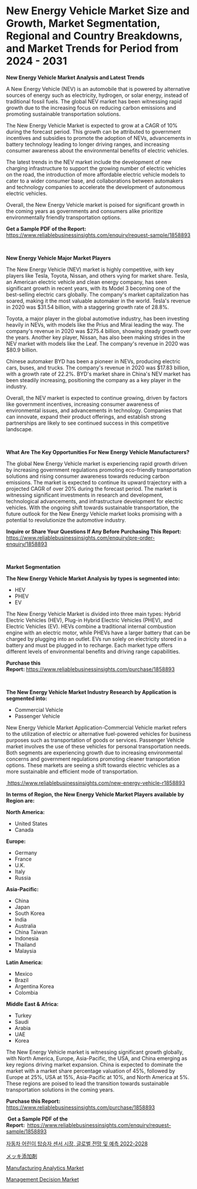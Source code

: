 <p><h1>New Energy Vehicle Market Size and Growth, Market Segmentation, Regional and Country Breakdowns, and Market Trends for Period from 2024 -  2031</h1></p><p><strong>New Energy Vehicle Market Analysis and Latest Trends</strong></p>
<p><p>A New Energy Vehicle (NEV) is an automobile that is powered by alternative sources of energy such as electricity, hydrogen, or solar energy, instead of traditional fossil fuels. The global NEV market has been witnessing rapid growth due to the increasing focus on reducing carbon emissions and promoting sustainable transportation solutions.</p><p>The New Energy Vehicle Market is expected to grow at a CAGR of 10% during the forecast period. This growth can be attributed to government incentives and subsidies to promote the adoption of NEVs, advancements in battery technology leading to longer driving ranges, and increasing consumer awareness about the environmental benefits of electric vehicles.</p><p>The latest trends in the NEV market include the development of new charging infrastructure to support the growing number of electric vehicles on the road, the introduction of more affordable electric vehicle models to cater to a wider consumer base, and collaborations between automakers and technology companies to accelerate the development of autonomous electric vehicles.</p><p>Overall, the New Energy Vehicle market is poised for significant growth in the coming years as governments and consumers alike prioritize environmentally friendly transportation options.</p></p>
<p><strong>Get a Sample PDF of the Report:&nbsp;</strong> <a href="https://www.reliablebusinessinsights.com/enquiry/request-sample/1858893">https://www.reliablebusinessinsights.com/enquiry/request-sample/1858893</a></p>
<p>&nbsp;</p>
<p><strong>New Energy Vehicle Major Market Players</strong></p>
<p><p>The New Energy Vehicle (NEV) market is highly competitive, with key players like Tesla, Toyota, Nissan, and others vying for market share. Tesla, an American electric vehicle and clean energy company, has seen significant growth in recent years, with its Model 3 becoming one of the best-selling electric cars globally. The company's market capitalization has soared, making it the most valuable automaker in the world. Tesla's revenue in 2020 was $31.54 billion, with a staggering growth rate of 28.8%.</p><p>Toyota, a major player in the global automotive industry, has been investing heavily in NEVs, with models like the Prius and Mirai leading the way. The company's revenue in 2020 was $275.4 billion, showing steady growth over the years. Another key player, Nissan, has also been making strides in the NEV market with models like the Leaf. The company's revenue in 2020 was $80.9 billion.</p><p>Chinese automaker BYD has been a pioneer in NEVs, producing electric cars, buses, and trucks. The company's revenue in 2020 was $17.83 billion, with a growth rate of 22.2%. BYD's market share in China's NEV market has been steadily increasing, positioning the company as a key player in the industry.</p><p>Overall, the NEV market is expected to continue growing, driven by factors like government incentives, increasing consumer awareness of environmental issues, and advancements in technology. Companies that can innovate, expand their product offerings, and establish strong partnerships are likely to see continued success in this competitive landscape.</p></p>
<p>&nbsp;</p>
<p><strong>What Are The Key Opportunities For New Energy Vehicle Manufacturers?</strong></p>
<p><p>The global New Energy Vehicle market is experiencing rapid growth driven by increasing government regulations promoting eco-friendly transportation solutions and rising consumer awareness towards reducing carbon emissions. The market is expected to continue its upward trajectory with a projected CAGR of over 20% during the forecast period. The market is witnessing significant investments in research and development, technological advancements, and infrastructure development for electric vehicles. With the ongoing shift towards sustainable transportation, the future outlook for the New Energy Vehicle market looks promising with a potential to revolutionize the automotive industry.</p></p>
<p><strong>Inquire or Share Your Questions If Any Before Purchasing This Report:</strong> <a href="https://www.reliablebusinessinsights.com/enquiry/pre-order-enquiry/1858893">https://www.reliablebusinessinsights.com/enquiry/pre-order-enquiry/1858893</a></p>
<p>&nbsp;</p>
<p><strong>Market Segmentation</strong></p>
<p><strong>The New Energy Vehicle Market Analysis by types is segmented into:</strong></p>
<p><ul><li>HEV</li><li>PHEV</li><li>EV</li></ul></p>
<p><p>The New Energy Vehicle Market is divided into three main types: Hybrid Electric Vehicles (HEV), Plug-in Hybrid Electric Vehicles (PHEV), and Electric Vehicles (EV). HEVs combine a traditional internal combustion engine with an electric motor, while PHEVs have a larger battery that can be charged by plugging into an outlet. EVs run solely on electricity stored in a battery and must be plugged in to recharge. Each market type offers different levels of environmental benefits and driving range capabilities.</p></p>
<p><strong>Purchase this Report:&nbsp;</strong><a href="https://www.reliablebusinessinsights.com/purchase/1858893">https://www.reliablebusinessinsights.com/purchase/1858893</a></p>
<p>&nbsp;</p>
<p><strong>The New Energy Vehicle Market Industry Research by Application is segmented into:</strong></p>
<p><ul><li>Commercial Vehicle</li><li>Passenger Vehicle</li></ul></p>
<p><p>New Energy Vehicle Market Application-Commercial Vehicle market refers to the utilization of electric or alternative fuel-powered vehicles for business purposes such as transportation of goods or services. Passenger Vehicle market involves the use of these vehicles for personal transportation needs. Both segments are experiencing growth due to increasing environmental concerns and government regulations promoting cleaner transportation options. These markets are seeing a shift towards electric vehicles as a more sustainable and efficient mode of transportation.</p></p>
<p><a href="https://www.reliablebusinessinsights.com/new-energy-vehicle-r1858893">&nbsp;https://www.reliablebusinessinsights.com/new-energy-vehicle-r1858893</a></p>
<p><strong>In terms of Region, the New Energy Vehicle Market Players available by Region are:</strong></p>
<p>
    <p> <strong> North America: </strong>
        <ul>
            <li>United States</li>
            <li>Canada</li>
        </ul>
        </p> 
    <p> <strong> Europe: </strong>
        <ul>
            <li>Germany</li>
            <li>France</li>
            <li>U.K.</li>
            <li>Italy</li>
            <li>Russia</li>
        </ul>
        </p> 
    <p> <strong> Asia-Pacific: </strong>
        <ul>
            <li>China</li>
            <li>Japan</li>
            <li>South Korea</li>
            <li>India</li>
            <li>Australia</li>
            <li>China Taiwan</li>
            <li>Indonesia</li>
            <li>Thailand</li>
            <li>Malaysia</li>
        </ul>
        </p> 
    <p> <strong> Latin America: </strong>
        <ul>
            <li>Mexico</li>
            <li>Brazil</li>
            <li>Argentina Korea</li>
            <li>Colombia</li>
        </ul>
        </p> 
    <p> <strong> Middle East & Africa: </strong>
        <ul>
            <li>Turkey</li>
            <li>Saudi</li>
            <li>Arabia</li>
            <li>UAE</li>
            <li>Korea</li>
        </ul>
    </p>
    </p>
<p><p>The New Energy Vehicle market is witnessing significant growth globally, with North America, Europe, Asia-Pacific, the USA, and China emerging as key regions driving market expansion. China is expected to dominate the market with a market share percentage valuation of 45%, followed by Europe at 25%, USA at 15%, Asia-Pacific at 10%, and North America at 5%. These regions are poised to lead the transition towards sustainable transportation solutions in the coming years.</p></p>
<p><strong>Purchase this Report: </strong><a href="https://www.reliablebusinessinsights.com/purchase/1858893">https://www.reliablebusinessinsights.com/purchase/1858893</a></p>
<p>&nbsp;<strong>Get a Sample PDF of the Report:&nbsp;&nbsp;</strong><a href="https://www.reliablebusinessinsights.com/enquiry/request-sample/1858893">https://www.reliablebusinessinsights.com/enquiry/request-sample/1858893</a></p>
<p><strong></strong></p>
<p><p><a href="https://github.com/hxzi07639916/Market-Research-Report-List-2/blob/main/3049661130138.md">자동차 어린이 탑승자 센서 시장, 글로벌 전망 및 예측 2022-2028</a></p><p><a href="https://github.com/DayanaRunolfsdottir/Market-Research-Report-List-1/blob/main/4320778112133.md">メッキ添加剤</a></p><p><a href="https://github.com/cheribeninsig/Market-Research-Report-List-1/blob/main/manufacturing-analytics-market.md">Manufacturing Analytics Market</a></p><p><a href="https://github.com/AdrianaPaucek2023/Market-Research-Report-List-1/blob/main/management-decision-market.md">Management Decision Market</a></p></p>